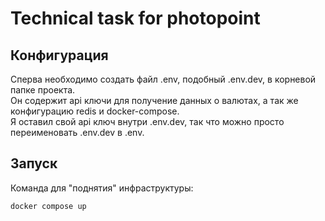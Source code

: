 # Technical task for photopoint

## Конфигурация

Сперва необходимо создать файл .env, подобный .env.dev, в корневой папке проекта.<br>
Он содержит api ключи для получение данных о валютах, а так же конфигурацию redis и docker-compose.<br>
Я оставил свой api ключ внутри .env.dev, так что можно просто переименовать .env.dev в .env.<br>

## Запуск

Команда для "поднятия" инфраструктуры:
```
docker compose up
```
